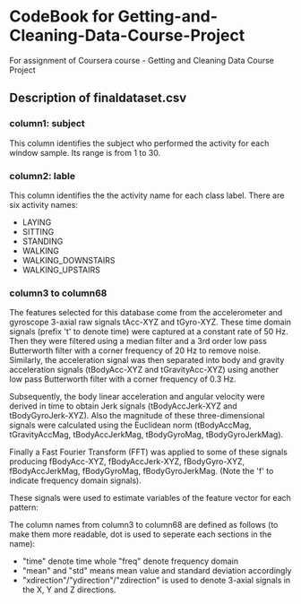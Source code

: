 # CodeBook for Getting-and-Cleaning-Data-Course-Project
For assignment of Coursera course - Getting and Cleaning Data Course Project

## Description of finaldataset.csv

### column1: subject
This column identifies the subject who performed the activity for each window sample. Its range is from 1 to 30. 

### column2: lable
This column identifies the the activity name for each class label. There are six activity names:
* LAYING
* SITTING
* STANDING
* WALKING
* WALKING_DOWNSTAIRS
* WALKING_UPSTAIRS

### column3 to column68
The features selected for this database come from the accelerometer and gyroscope 3-axial raw signals tAcc-XYZ and tGyro-XYZ. These time domain signals (prefix 't' to denote time) were captured at a constant rate of 50 Hz. Then they were filtered using a median filter and a 3rd order low pass Butterworth filter with a corner frequency of 20 Hz to remove noise. Similarly, the acceleration signal was then separated into body and gravity acceleration signals (tBodyAcc-XYZ and tGravityAcc-XYZ) using another low pass Butterworth filter with a corner frequency of 0.3 Hz. 

Subsequently, the body linear acceleration and angular velocity were derived in time to obtain Jerk signals (tBodyAccJerk-XYZ and tBodyGyroJerk-XYZ). Also the magnitude of these three-dimensional signals were calculated using the Euclidean norm (tBodyAccMag, tGravityAccMag, tBodyAccJerkMag, tBodyGyroMag, tBodyGyroJerkMag). 

Finally a Fast Fourier Transform (FFT) was applied to some of these signals producing fBodyAcc-XYZ, fBodyAccJerk-XYZ, fBodyGyro-XYZ, fBodyAccJerkMag, fBodyGyroMag, fBodyGyroJerkMag. (Note the 'f' to indicate frequency domain signals). 

These signals were used to estimate variables of the feature vector for each pattern:  

The column names from column3 to column68 are defined as follows (to make them more readable, dot is used to seperate each sections in the name):

* "time" denote time whole "freq" denote frequency domain
* "mean" and "std" means mean value and standard deviation accordingly
* "xdirection"/"ydirection"/"zdirection" is used to denote 3-axial signals in the X, Y and Z directions.





